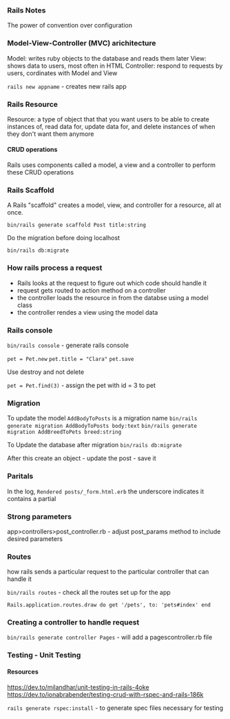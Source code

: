 ### Rails Notes
The power of convention over configuration

### Model-View-Controller (MVC) arichitecture
Model: writes ruby objects to the database and reads them later
View: shows data to users, most often in HTML
Controller: respond to requests by users, cordinates with Model and View

`rails new appname` - creates new rails app


### Rails Resource 

Resource: a type of object that that you want users to be able to create instances of, read data for, update data for, and delete instances of when they don't want them anymore

#### CRUD operations  

Rails uses components called a model, a view and a controller to perform these CRUD operations

### Rails Scaffold
A Rails "scaffold" creates a model, view, and controller for a resource, all at once.

`bin/rails generate scaffold Post title:string`

Do the migration before doing localhost

`bin/rails db:migrate`

### How rails process a request
* Rails looks at the request to figure out which code should handle it
* request gets routed to action method on a controller
* the controller loads the resource in from the databse using a model class
* the controller rendes a view using the model data


### Rails console
`bin/rails console` - generate rails console 

`pet = Pet.new`
`pet.title = "Clara"`
`pet.save`

Use destroy and not delete 

`pet = Pet.find(3)` - assign the pet with id = 3 to pet

### Migration 

To update the model
`AddBodyToPosts` is a migration name
`bin/rails generate migration AddBodyToPosts body:text`
`bin/rails generate migration AddBreedToPets breed:string`

To Update the database after migration
`bin/rails db:migrate`

After this create an object - update the post - save it 

### Paritals
In the log, `Rendered posts/_form.html.erb` the underscore indicates it contains a partial 

### Strong parameters
app>controllers>post_controller.rb - adjust post_params method to include desired parameters

### Routes
how rails sends a particular request to the particular controller that can handle it 

`bin/rails routes` - check all the routes set up for the app

`Rails.application.routes.draw do
  get '/pets', to: 'pets#index'
end
`

### Creating a controller to handle request
`bin/rails generate controller Pages` - will add a pagescontroller.rb file 


### Testing - Unit Testing 

#### Resources 
https://dev.to/milandhar/unit-testing-in-rails-4oke
https://dev.to/ionabrabender/testing-crud-with-rspec-and-rails-186k

`rails generate rspec:install` - to generate spec files necessary for testing 